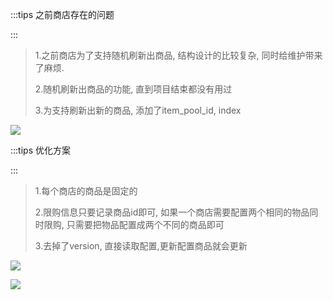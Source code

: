 

:::tips
之前商店存在的问题

:::

> 1.之前商店为了支持随机刷新出商品, 结构设计的比较复杂, 同时给维护带来了麻烦. 
>
> 2.随机刷新出商品的功能, 直到项目结束都没有用过
>
> 3.为支持刷新出新的商品, 添加了item_pool_id, index
>
> 
>

![](https://cdn.nlark.com/yuque/0/2024/png/43288467/1719827494438-44a1cd07-0482-41a1-b8fe-17d1343b64f9.png)

:::tips
优化方案

:::

> 1.每个商店的商品是固定的
>
> 2.限购信息只要记录商品id即可, 如果一个商店需要配置两个相同的物品同时限购, 只需要把物品配置成两个不同的商品即可
>
> 3.去掉了version, 直接读取配置,更新配置商品就会更新
>



![](https://cdn.nlark.com/yuque/0/2024/png/43288467/1719826945507-c6d13fb5-653c-4af1-8a78-075a1e1e2e5a.png)



![](https://cdn.nlark.com/yuque/0/2024/png/43288467/1719828392883-7ffd4220-fa7b-42c1-b0a5-0c860bb65158.png)

